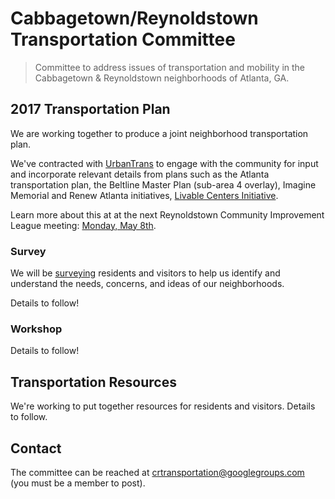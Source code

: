 # Cabbagetown/Reynoldstown Transportation Committee

> Committee to address issues of transportation and mobility in the Cabbagetown & Reynoldstown neighborhoods of Atlanta, GA.

## 2017 Transportation Plan

We are working together to produce a joint neighborhood transportation plan.

We've contracted with [UrbanTrans](http://urbantrans.com/) to engage with the community for input and incorporate relevant details from plans such as the Atlanta transportation plan, the Beltline Master Plan (sub-area 4 overlay), Imagine Memorial and Renew Atlanta initiatives, [Livable Centers Initiative](http://www.atlantaregional.com/land-use/livable-centers-initiative).

Learn more about this at at the next Reynoldstown Community Improvement League meeting: [Monday, May 8th](https://www.facebook.com/events/1902220833393420/).

### Survey

We will be [surveying](survey.html) residents and visitors to help us identify and understand the needs, concerns, and ideas of our neighborhoods.

Details to follow!

### Workshop

Details to follow!

## Transportation Resources

We're working to put together resources for residents and visitors. Details to follow.

## Contact

The committee can be reached at crtransportation@googlegroups.com (you must be a member to post).
